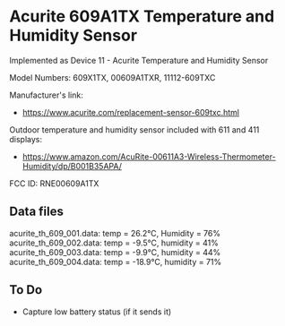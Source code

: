 Acurite 609A1TX Temperature and Humidity Sensor
===============================================

Implemented as Device 11 - Acurite Temperature and Humidity Sensor

Model Numbers: 609X1TX, 00609A1TXR, 11112-609TXC

Manufacturer's link:
- https://www.acurite.com/replacement-sensor-609txc.html

Outdoor temperature and humidity sensor included with 611 and 411 displays:
- https://www.amazon.com/AcuRite-00611A3-Wireless-Thermometer-Humidity/dp/B001B35APA/

FCC ID: RNE00609A1TX


Data files
----------

acurite_th_609_001.data: temp = 26.2°C, Humidity = 76%
acurite_th_609_002.data: temp = -9.5°C, humidity = 41%
acurite_th_609_003.data: temp = -9.9°C, humidity = 44%
acurite_th_609_004.data: temp = -18.9°C, humidity = 71%

To Do
-----
- Capture low battery status (if it sends it)
